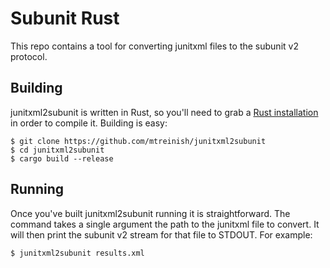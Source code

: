Subunit Rust
============

This repo contains a tool for converting junitxml files to the subunit v2
protocol.

## Building

junitxml2subunit is written in Rust, so you'll need to grab a
[Rust installation](https://www.rust-lang.org/)
in order to compile it. Building is easy:

```
$ git clone https://github.com/mtreinish/junitxml2subunit
$ cd junitxml2subunit
$ cargo build --release
```

## Running

Once you've built junitxml2subunit running it is straightforward. The command
takes a single argument the path to the junitxml file to convert. It will then
print the subunit v2 stream for that file to STDOUT. For example:

```
$ junitxml2subunit results.xml
```

